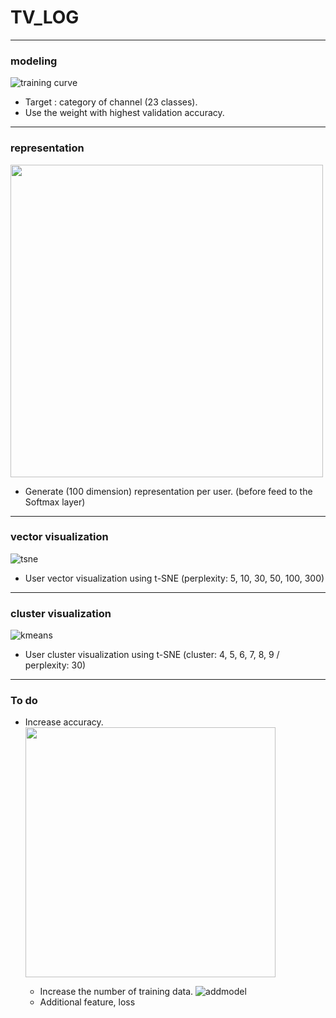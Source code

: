 
# TV_LOG
-----
### modeling
![training curve](https://github.com/SSinyu/TVLOG/blob/master/img/trainingcurve_100ep.PNG)
* Target : category of channel (23 classes).
* Use the weight with highest validation accuracy.
-----
### representation
<img src="https://github.com/SSinyu/TVLOG/blob/master/img/model_architecture.jpg" width="500"/>  

* Generate (100 dimension) representation per user.
(before feed to the Softmax layer)
-----
### vector visualization
![tsne](https://github.com/SSinyu/TVLOG/blob/master/img/tsne_result.png)
* User vector visualization using t-SNE (perplexity: 5, 10, 30, 50, 100, 300)
-----
### cluster visualization
![kmeans](https://github.com/SSinyu/TVLOG/blob/master/img/kmeans_result.png)
* User cluster visualization using t-SNE (cluster: 4, 5, 6, 7, 8, 9 / perplexity: 30)
-----
### To do
* Increase accuracy.
  <img src="https://github.com/SSinyu/TVLOG/blob/master/img/data_augment.png" width="400"/>  
  
  - Increase the number of training data.
  ![addmodel](https://github.com/SSinyu/TVLOG/blob/master/img/add_model.PNG)
  - Additional feature, loss

